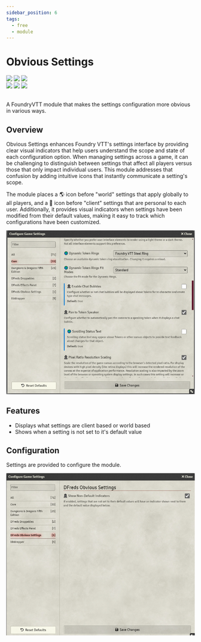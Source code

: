 ```yaml
---
sidebar_position: 6
tags:
  - free
  - module
---
```


# Obvious Settings

<img src="https://img.shields.io/badge/Free-00aa00?style=for-the-badge"/>
<img src="https://img.shields.io/badge/Any%20System-00aaaa?style=for-the-badge"/>
<a target="_blank" href="https://foundryvtt.com/packages/dfreds-obvious-settings"><img src="https://img.shields.io/badge/Download-2e2e2e?style=for-the-badge"/></a>
<br />
<a target="_blank" href="https://github.com/DFreds/dfreds-obvious-settings"><img src="https://img.shields.io/github/v/release/DFreds/dfreds-obvious-settings?style=for-the-badge&label=Version"/></a>
<img src="https://img.shields.io/badge/dynamic/json.svg?url=https://raw.githubusercontent.com/DFreds/dfreds-obvious-settings/main/static/module.json&label=FVTT&query=$.compatibility.verified&colorB=fe6a1f&style=for-the-badge"/>
<a target="_blank" href="https://forge-vtt.com/bazaar#package=dfreds-obvious-settings"><img src="https://img.shields.io/badge/dynamic/json?label=Installs&query=package.installs&suffix=%25&url=https://forge-vtt.com/api/bazaar/package/dfreds-obvious-settings&colorB=68a74f&style=for-the-badge"/></a>
<br/>
<br/>

A FoundryVTT module that makes the settings configuration more obvious in various ways.

## Overview

Obvious Settings enhances Foundry VTT's settings interface by providing clear
visual indicators that help users understand the scope and state of each
configuration option. When managing settings across a game, it can be
challenging to distinguish between settings that affect all players versus those
that only impact individual users. This module addresses that confusion by
adding intuitive icons that instantly communicate a setting's scope.

The module places a 🌎 icon before "world" settings that apply globally to all
players, and a 👤 icon before "client" settings that are personal to each user.
Additionally, it provides visual indicators when settings have been modified
from their default values, making it easy to track which configurations have
been customized.

![Obvious Settings](./img/showcase.png)

## Features

- Displays what settings are client based or world based
- Shows when a setting is not set to it's default value

## Configuration

Settings are provided to configure the module.

![Settings](./img/settings.png)
